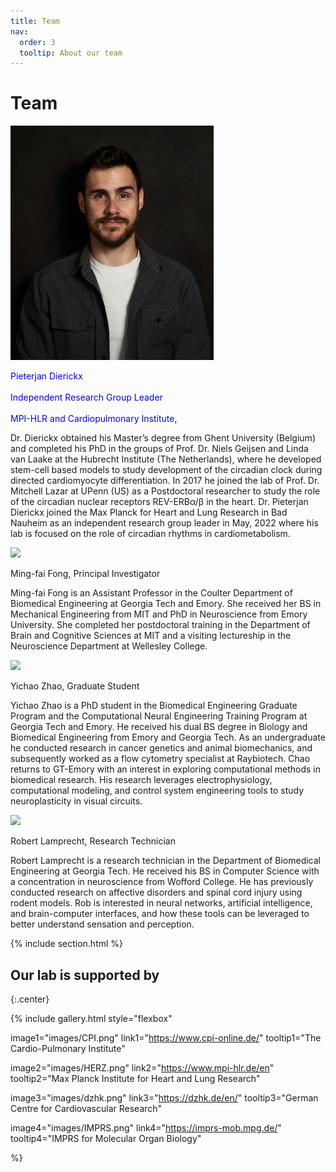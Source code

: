 ```yaml
---
title: Team
nav:
  order: 3
  tooltip: About our team
---
```


# <i class="fas fa-users"></i>Team



<div class="feature1">
  <a class="feature1_image">
    <img src="images/PJ.jpg"/>
  </a>
  <div class="feature_text"><p class="feature_headline"><span style="color: blue;">Pieterjan Dierickx<br><br>Independent Research Group Leader<br><br>MPI-HLR and Cardiopulmonary Institute</span>, </p><p>Dr. Dierickx obtained his Master’s degree from Ghent University (Belgium) and completed his PhD in the groups of Prof. Dr. Niels Geijsen and Linda van Laake at the Hubrecht Institute (The Netherlands), where he developed stem-cell based models to study development of the circadian clock during directed cardiomyocyte differentiation. In 2017 he joined the lab of Prof. Dr. Mitchell Lazar at UPenn (US) as a Postdoctoral researcher to study the role of the circadian nuclear receptors REV-ERBα/β in the heart. Dr. Pieterjan Dierickx joined the Max Planck for Heart and Lung Research in Bad Nauheim as an independent research group leader in May, 2022 where his lab is focused on the role of circadian rhythms in cardiometabolism.</p>

  </div>
</div>



<div class="feature1">
  <a class="feature_image1">
    <img src="/images/headshots/fong.png" loading="lazy" />
  </a>
  <div class="feature1_text"><p class="feature1_headline">Ming-fai Fong, Principal Investigator</p><p>Ming-fai Fong is an Assistant Professor in the Coulter Department of Biomedical Engineering at Georgia Tech and Emory.  She received her BS in Mechanical Engineering from MIT and PhD in Neuroscience from Emory University.  She completed her postdoctoral training in the Department of Brain and Cognitive Sciences at MIT and a visiting lectureship in the Neuroscience Department at Wellesley College.</p>

  </div>
</div>

<div class="feature1">
  <a class="feature1_image">
    <img src="/images/headshots/zhao.png" loading="lazy" />
  </a>
  <div class="feature1_text"><p class="feature_headline">Yichao Zhao, Graduate Student</p><p>Yichao Zhao is a PhD student in the Biomedical Engineering Graduate Program and the Computational Neural Engineering Training Program at Georgia Tech and Emory.  He received his dual BS degree in Biology and Biomedical Engineering from Emory and Georgia Tech. As an undergraduate he conducted research in cancer genetics and animal biomechanics, and subsequently worked as a flow cytometry specialist at Raybiotech.  Chao returns to GT-Emory with an interest in exploring computational methods in biomedical research.  His research leverages electrophysiology, computational modeling, and control system engineering tools to study neuroplasticity in visual circuits.</p>

  </div>
</div>

<div class="feature1">
  <a class="feature1_image">
    <img src="/images/headshots/lamprecht.png" loading="lazy" />
  </a>
  <div class="feature1_text"><p class="feature1_headline">Robert Lamprecht, Research Technician</p><p>Robert Lamprecht is a research technician in the Department of Biomedical Engineering at Georgia Tech. He received his BS in Computer Science with a concentration in neuroscience from Wofford College. He has previously conducted research on affective disorders and spinal cord injury using rodent models.  Rob is interested in neural networks, artificial intelligence, and brain-computer interfaces, and how these tools can be leveraged to better understand sensation and perception.</p>

  </div>
</div>
  
  



{% include section.html %}

## Our lab is supported by

{:.center}

{%
  include gallery.html
  style="flexbox"

  image1="images/CPI.png"
  link1="https://www.cpi-online.de/"
  tooltip1="The Cardio-Pulmonary Institute"

  image2="images/HERZ.png"
  link2="https://www.mpi-hlr.de/en"
  tooltip2="Max Planck Institute for Heart and Lung Research"

  image3="images/dzhk.png"
  link3="https://dzhk.de/en/"
  tooltip3="German Centre for Cardiovascular Research"

  image4="images/IMPRS.png"
  link4="https://imprs-mob.mpg.de/"
  tooltip4="IMPRS for Molecular Organ Biology"

  
  %}
